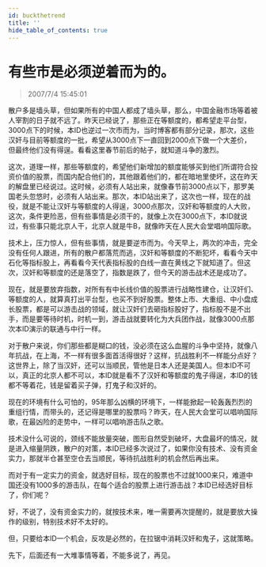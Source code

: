 ```yaml
---
id: buckthetrend 
title: ''
hide_table_of_contents: true
---
```


# 有些市是必须逆着而为的。

> 2007/7/4 15:45:01

<div style={{color: '#FF0000', fontWeight: 'bold'}}>

散户多是墙头草，但如果所有的中国人都成了墙头草，那么，中国金融市场等着被人宰割的日子就不远了。昨天已经说了，那些正在等额度的，都希望走平台型，3000点下的时候，本ID也逆过一次市而为，当时博客都有部分记录，那次，这些汉奸与目前等额度的一批，希望从3000点下一直回到2000点下做一个大差价，但最终他们没有得逞。看看这里春节前后的帖子，就知道斗争的激烈。
 
这次，道理一样，那些等额度的，希望他们新增加的额度能够买到他们所谓符合投资价值的股票，而国内配合他们的，其他跟着他们的，都在暗地里使坏，这在昨天的解盘里已经说过。这时候，必须有人站出来，就像春节前3000点以下，那罗美国老头忽悠时，必须有人站出来。那次，本ID站出来了，这次也一样，现在的战役，就是不能让汉奸与等额度的人得逞，3000点那次，汉奸和等额度的人大败，这次，条件更险恶，但有些事情是必须干的，就像上次在3000点下，本ID就说过，有些事只能北京人干，北京人就是牛B，就像昨天在人民大会堂唱响国际歌。
 
技术上，压力惊人，但有些事情，就是要逆市而为。今天早上，两次的冲击，完全没有任何人跟进，所有的散户都落荒而逃，汉奸和等额度的不断犯坏，看看今天中石化等指标股上，再看看今天代表指标股的白线一直在黄线之下就知道了。但这次，汉奸和等额度的还是落空了，指数是跌了，但今天的游击战术还是成功了。
 
现在，就是要放弃指数，对所有有中长线价值的股票进行战略性建仓，让汉奸们、等额度的人，就算真打出平台型，也买不到好股票。整体上市、大重组、中小盘成长股票，都是可以游击战的领域，就让汉奸们去砸指标股好了，指标股不是不出手，而是要等待时机，时机一到，游击战就要转化为大兵团作战，就像3000点那次本ID演示的联通与中行一样。
 
对于散户来说，你们那些都是糊口的钱，没必须在这么血腥的斗争中坚持，就像八年抗战，在上海，不一样有很多面首活得很好？这样，抗战胜利不一样能分点好？这世界上，除了当汉奸，还可以当顺民，管他是日本人还是美国人。但本ID不可以，真正的北京人都不可以，本ID就是看不了汉奸和等额度的鬼子得逞，本ID的钱都不等着花，钱是留着买子弹，打鬼子和汉奸的。
 
现在的环境有什么可怕的，95年那么凶横的环境下，一样能掀起一轮轰轰烈烈的重组行情，而带头的，还记得是哪里的股票吗？昨天，在人民大会堂可以唱响国际歌，在最凶险的走势中，一样可以唱响游击队之歌。
 
技术没什么可说的，颈线不能放量突破，图形自然受到破坏，大盘最坏的情况，就是进入缩量阴跌，散户的对策，本ID已经多次说过了，如果你没有技术、没有资金实力，那就半仓甚至空仓去当顺民，等待抗战胜利的机会然后再出来。
 
而对于有一定实力的资金，就选好目标，现在的股票也不过就1000来只，难道中国还没有1000多的游击队，在每个适合的股票上进行游击战？本ID已经选好目标了，你们呢？
 
好，不说了，没有资金实力的，就按技术来，唯一需要再次提醒的，就是要放大操作的级别，特别技术好不太好的。
 
但，只要给本ID一个机会，反攻是必然的，在拉锯中消耗汉奸和鬼子，这就策略。
 
先下，后面还有一大堆事情等着，不能多说了，再见。

</div>